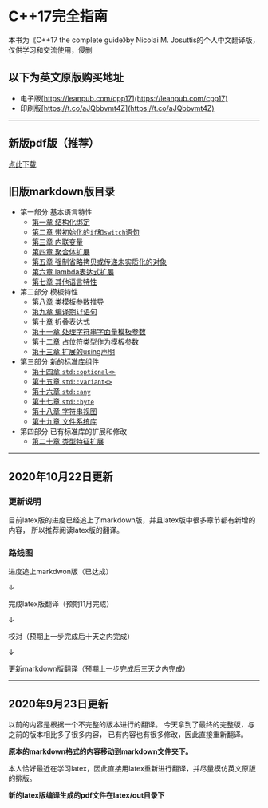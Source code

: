 # C++17完全指南

本书为《C++17 the complete guide》by Nicolai M. Josuttis的个人中文翻译版，仅供学习和交流使用，侵删

## 以下为英文原版购买地址

* 电子版[https://leanpub.com/cpp17](https://leanpub.com/cpp17)
* 印刷版[https://t.co/aJQbbvmt4Z](https://t.co/aJQbbvmt4Z)

---

## 新版pdf版（推荐）
[点此下载](latex/out/main.pdf)

## 旧版markdown版目录
- 第一部分 基本语言特性
    - [第一章 结构化绑定](markdown/Chapter01-结构化绑定.md)
    - [第二章 带初始化的`if`和`switch`语句](markdown/Chapter02-带初始化的if和switch语句.md)
    - [第三章 内联变量](markdown/Chapter03-内联变量.md)
    - [第四章 聚合体扩展](markdown/Chapter04-聚合体扩展.md)
    - [第五章 强制省略拷贝或传递未实质化的对象](markdown/Chapter05-强制省略拷贝或传递未实质化的对象.md)
    - [第六章 lambda表达式扩展](markdown/Chapter6-Lambda表达式扩展.md)
    - [第七章 其他语言特性](markdown/Chapter7-其他语言特性.md)
- 第二部分 模板特性
    - [第八章 类模板参数推导](markdown/Chapter8-类模板参数推导.md)
    - [第九章 编译期`if`语句](markdown/Chapter9-编译期if语句.md)
    - [第十章 折叠表达式](markdown/Chapter10-折叠表达式.md)
    - [第十一章 处理字符串字面量模板参数](markdown/Chapter11-使用字符串作为模板参数.md)
    - [第十二章 占位符类型作为模板参数](markdown/Chapter12-模板参数中的auto类型占位符.md)
    - [第十三章 扩展的using声明](markdown/Chapter13-扩展的using声明.md)
- 第三部分 新的标准库组件
    - [第十四章 `std::optional<>`](markdown/Chapter14-optional.md)
    - [第十五章 `std::variant<>`](markdown/Chapter15-variant.md)
    - [第十六章 `std::any`](markdown/Chapter16-any.md)
    - [第十七章 `std::byte`](markdown/Chapter17-byte.md)
    - [第十八章 字符串视图](markdown/Chapter18-String%20Views.md)
    - [第十九章 文件系统库](markdown/Chapter19-文件系统库.md)
- 第四部分 已有标准库的扩展和修改
    - [第二十章 类型特征扩展](markdown/Chapter20-类型特征扩展.md)
    
---

## 2020年10月22日更新

### 更新说明

目前latex版的进度已经追上了markdown版，并且latex版中很多章节都有新增的内容，
所以推荐阅读latex版的翻译。

### 路线图

进度追上markdwon版（已达成）

&darr;

完成latex版翻译（预期11月完成）

&darr;

校对（预期上一步完成后十天之内完成）

&darr;

更新markdown版翻译（预期上一步完成后三天之内完成）

---

## 2020年9月23日更新

以前的内容是根据一个不完整的版本进行的翻译。
今天拿到了最终的完整版，与之前的版本相比多了很多内容，
已有内容也有很多修改，因此直接重新翻译。

**原本的markdown格式的内容移动到markdown文件夹下。**

本人恰好最近在学习latex，因此直接用latex重新进行翻译，并尽量模仿英文原版的排版。

**新的latex版编译生成的pdf文件在latex/out目录下**